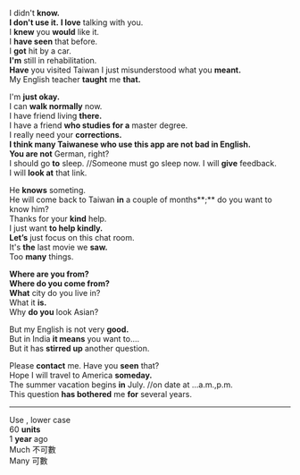 I didn't **know.**   
**I don't use it.** 
**I love** talking with you.  
I **knew** you **would** like it.  
I **have seen** that before.  
I **got** hit by a car.  
**I'm** still in rehabilitation.  
**Have** you visited Taiwan 
I just misunderstood what you **meant.**  
My English teacher **taught** me **that.**   

I'm **just okay.**  
I can **walk normally** now.  
I have friend living **there.**  
I have a friend **who studies for a** master degree.  
I really need your **corrections.**  
**I think many Taiwanese who use this app are not bad in English.**  
**You are not** German, right?   
I should go **to** sleep.  //Someone must go sleep now. 
I will **give** feedback.  
I will **look at** that link.   

He **knows** someting.  
He will come back to Taiwan **in** a couple of months**;** do you want to know him?  
Thanks for your **kind** help.  
I just want **to help kindly.**  
**Let’s** just focus on this chat room.  
It's **the** last movie we **saw.**  
Too **many** things.  

**Where are you from?**   
**Where do you come from?**  
**What** city do you live in?  
What it **is.**  
Why **do you** look Asian? 

But my English is not very **good.**  
But in India **it means** you want to....  
But it has **stirred up** another question.  

Please **contact** me.
Have you **seen** that?  
Hope I will travel to America **someday.**  
The summer vacation begins **in** July. //on date at ...a.m.,p.m.  
This question **has bothered** me **for** several years.  

-----------------------------------------------------
Use ,  lower case  
60 **units**  
1 **year** ago  
Much 不可數  
Many 可數  
